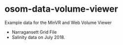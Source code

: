 # osom-data-volume-viewer
Example data for the MinVR and Web Volume Viewer
- Narragansett Grid File
- Salinity data on July 2018.
